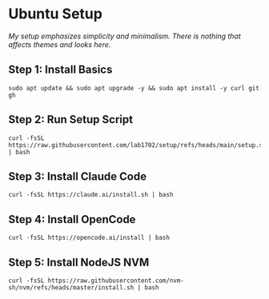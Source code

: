 # Ubuntu Setup

*My setup emphasizes simplicity and minimalism. There is nothing that affects themes and looks here.*

## Step 1: Install Basics

    sudo apt update && sudo apt upgrade -y && sudo apt install -y curl git gh

## Step 2: Run Setup Script

    curl -fsSL https://raw.githubusercontent.com/lab1702/setup/refs/heads/main/setup.sh | bash

## Step 3: Install Claude Code

    curl -fsSL https://claude.ai/install.sh | bash

## Step 4: Install OpenCode

    curl -fsSL https://opencode.ai/install | bash

## Step 5: Install NodeJS NVM

    curl -fsSL https://raw.githubusercontent.com/nvm-sh/nvm/refs/heads/master/install.sh | bash
